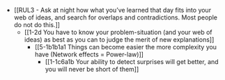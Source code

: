 - [[RUL3 - Ask at night how what you’ve learned that day fits into your web of ideas, and search for overlaps and contradictions. Most people do not do this.]]
  - [[1-2d You have to know your problem-situation (and your web of ideas) as best as you can to judge the merit of new explanations]]
    - [[5-1b1b1a1 Things can become easier the more complexity you have (Network effects = Power-law)]]
      - [[1-1c6a1b Your ability to detect surprises will get better, and you will never be short of them]]